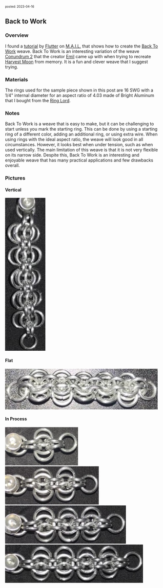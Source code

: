<font size=1> posted: 2023-04-16 </font>

## Back to Work

### Overview

I found a [tutorial](https://www.mailleartisans.org/articles/articledisplay.php?key=685) by [Flutter](https://www.mailleartisans.org/members/memberdisplay.php?key=19707) on [M.A.I.L.](https://www.mailleartisans.org/) that shows how to create the [Back To Work](https://www.mailleartisans.org/weaves/weavedisplay.php?key=612) weave. Back To Work is an interesting variation of the weave [Conundrum 2](https://www.mailleartisans.org/weaves/weavedisplay.php?key=359) that the creator [Emil](https://www.mailleartisans.org/members/memberdisplay.php?key=3058) came up with when trying to recreate [Harvest Moon](https://www.mailleartisans.org/weaves/weavedisplay.php?key=33) from memory. It is a fun and clever weave that I suggest trying.


### Materials

The rings used for the sample piece shown in this post are 16 SWG with a 1/4" internal diameter for an aspect ratio of 4.03 made of Bright Aluminum that I bought from the [Ring Lord](https://theringlord.com/).


### Notes

Back To Work is a weave that is easy to make, but it can be challenging to start unless you mark the starting ring. This can be done by using a starting ring of a different color, adding an additional ring, or using extra wire. When using rings with the ideal aspect ratio, the weave will look good in all circumstances. However, it looks best when under tension, such as when used vertically. The main limitation of this weave is that it is not very flexible on its narrow side. Despite this, Back To Work is an interesting and enjoyable weave that has many practical applications and few drawbacks overall.


### Pictures

#### Vertical

<img src="../assets/images/chainmail/back_to_work/back_to_work_vertical.jpg" height=500>

#### Flat

<img src="../assets/images/chainmail/back_to_work/back_to_work_flat.jpg" width=500>

#### In Process

<img src="../assets/images/chainmail/back_to_work/back_to_work_step_01.jpg" height=125>

<br>

<img src="../assets/images/chainmail/back_to_work/back_to_work_step_02.jpg" height=125>

<br>

<img src="../assets/images/chainmail/back_to_work/back_to_work_step_03.jpg" height=125>

<br>

<img src="../assets/images/chainmail/back_to_work/back_to_work_step_04.jpg" height=125>
